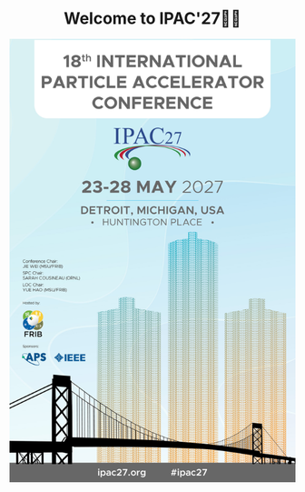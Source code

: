 <h1 style="text-align:center;">Welcome to IPAC'27🍾🎉</h1>

<img src="./resources/IPAC27_final_v2.jpg" alt="IPAC'27 Poster"
     style="display: block; margin: 0 auto" />
